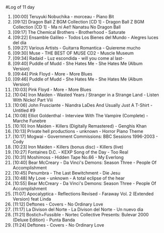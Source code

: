 #Log of 11 day

1. [00:00] Teruyuki Nobuchika - morceau - Piano Bit
1. [09:12] Dragon Ball Z BGM Collection [CD 1] - Dragon Ball Z BGM Collection [CD 1] - Ma ni Ae!! Nanatsu No Dragon Ball
1. [09:17] The Chemical Brothers - Brotherhood - Saturate
1. [09:22] Ensamble Galileo - Todos Los Bienes del Mundo - Alegres luces del día
1. [09:27] Various Artists - Guitarra Romantica - Quiereme mucho
1. [09:30] Muse - THE BEST OF MUSE CD2 - Muscle Museum
1. [09:34] Radaid - Luz escondida - will you come al last-
1. [09:40] Puddle of Mudd - She Hates Me - She Hates Me (Album Version)
1. [09:44] Pink Floyd - More - More Blues
1. [09:46] Puddle of Mudd - She Hates Me - She Hates Me (Album Version)
1. [10:03] Pink Floyd - More - More Blues
1. [10:04] Iron Maiden - Wasted Years / Stranger in a Strange Land - Listen With Nicko! Part Viii
1. [10:06] John Frusciante - Niandra LaDes And Usually Just A T-Shirt - Untitled #9
1. [10:08] Elliot Goldenthal - Interview With The Vampire (Complete) - Marche Funebre
1. [10:10] Iron Maiden - Killers (Digitally Remastered) - Genghis Khan
1. [10:13] Private hell productions - unknown - Horror Piano Theme
1. [10:17] Mogwai - Government Commissions: BBC Sessions 1996-2003 - Cody
1. [10:23] Iron Maiden - Killers (bonus disc) - Killers (live)
1. [10:27] Fontaines D.C. - KEXP Song of the Day - Too Real
1. [10:31] Moshimoss - Hidden Tape No.66 - My Everlong
1. [10:40] Bear McCreary - Da Vinci's Demons: Season Three - People Of Accomplishment
1. [10:45] Penumbra - The Last Bewitchment - Die Jesu
1. [10:48] My Love - unknown - A total eclipse of the hear
1. [10:55] Bear McCreary - Da Vinci's Demons: Season Three - People Of Accomplishment
1. [11:07] Apocalyptica - Reflections Revised - Faraway Vol. 2 (Extended Version) feat Linda
1. [11:12] Deftones - Covers - No Ordinary Love
1. [11:17] La Divison del Norte - La Divison del Norte - Un nuevo dia
1. [11:21] Bostich+Fussible - Nortec Collective Presents: Bulevar 2000 (Deluxe Edition) - Punta Banda
1. [11:24] Deftones - Covers - No Ordinary Love
